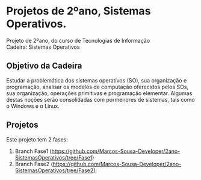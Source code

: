 # Projetos de 2ºano, Sistemas Operativos.
Projeto de 2ºano, do curso de Tecnologias de Informação <br>
Cadeira: Sistemas Operativos

## Objetivo da Cadeira
Estudar a problemática dos sistemas operativos (SO), sua organização e programação, analisar os modelos de computação oferecidos pelos SOs, sua organização, operações primitivas e programação elementar. Algumas destas noções serão consolidadas com pormenores de sistemas, tais como o Windows e o Linux.

## Projetos
Este projeto tem 2 fases: <br>
1. Branch Fase1 (https://github.com/Marcos-Sousa-Developer/2ano-SistemasOperativos/tree/Fase1) <br>
2. Branch Fase2 (https://github.com/Marcos-Sousa-Developer/2ano-SistemasOperativos/tree/Fase2);
